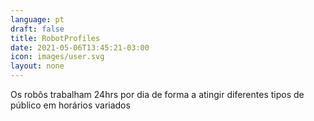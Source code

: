 ```yaml
---
language: pt
draft: false
title: RobotProfiles
date: 2021-05-06T13:45:21-03:00
icon: images/user.svg
layout: none
---
```

Os robôs trabalham 24hrs por dia de forma a atingir diferentes tipos de público em horários variados